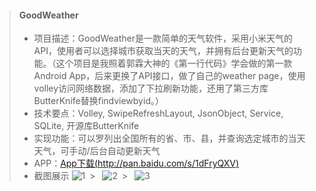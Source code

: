 >#### **GoodWeather**
> * 项目描述：GoodWeather是一款简单的天气软件，采用小米天气的API，使用者可以选择城市获取当天的天气，并拥有后台更新天气的功能。（这个项目是我照着郭霖大神的《第一行代码》学会做的第一款Android App，后来更换了API接口，做了自己的weather page，使用volley访问网络数据，添加了下拉刷新功能，还用了第三方库ButterKnife替换findviewbyid。）
> * 技术要点：Volley, SwipeRefreshLayout, JsonObject, Service, SQLite, 开源库ButterKnife
> * 实现功能：可以罗列出全国所有的省、市、县，并查询选定城市的当天天气，可手动/后台自动更新天气
> * APP：[App下载(http://pan.baidu.com/s/1dFryQXV)](http://pan.baidu.com/s/1dFryQXV) 
> * 截图展示
![1](https://nbspoq.dm2301.livefilestore.com/y3mzsa_2oLkzoypVG7u96tqPsKdVHxLSo-1JX1S7PVVQCuk-UcA-x7wATSdqAwwYH6-p4LN9eL3hmMKVEVx0q_PFu7D9xgy7tkh8qbTTL1QyMZdfus2_hMnem570YbdygZS9xDcngljwNMHeYYYM0SiFw?width=144&height=256&cropmode=none)&ensp;>&ensp; ![2](https://kftqaw.dm2301.livefilestore.com/y3m88pOAvnYDtI3zDY_EAO4e54tln14gs4kM75qemUq6yeyDHbDHN2qbRjXSLSYgpguAuepFNoUKKsuvhp744u5-8UMhEvHFnsZJ4JT0rrijDCFD6ReN5jDF6_dzTtNV1LaeIE8EbinaKpWyUyZaKuZtw?width=144&height=256&cropmode=none)&ensp;>&ensp; ![3](https://kfu1jg.dm2301.livefilestore.com/y3mzIt2ho0iliLOOiJX_OWHrNMnyLRAz5-b8dq8aP5UEueSMUuaaf-nENos1Je_pSHd9GHVN31HBtdO-KGMC2PIFq-HbM9xZAk7cFjbsTDxF7a2sVxONXcU5AbfajjcXJa0CHwntG9NfbELKo91rDvigQ?width=144&height=256&cropmode=none)
